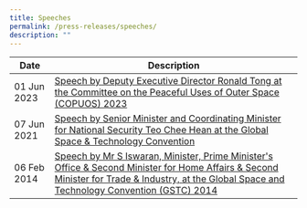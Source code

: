 ```yaml
---
title: Speeches
permalink: /press-releases/speeches/
description: ""
---
```

| Date | Description | 
| -------- | -------- | 
01 Jun 2023 | [Speech by Deputy Executive Director Ronald Tong at the Committee on the Peaceful Uses of Outer Space (COPUOS) 2023](https://www.pmo.gov.sg/Newsroom/SM-Teo-Chee-Hean-Global-Space-Technology-Convention) |
 07 Jun 2021 | [Speech by Senior Minister and Coordinating Minister for National Security Teo Chee Hean at the Global Space & Technology Convention](https://www.pmo.gov.sg/Newsroom/SM-Teo-Chee-Hean-Global-Space-Technology-Convention) |
06 Feb 2014| [Speech by Mr S Iswaran, Minister, Prime Minister's Office & Second Minister for Home Affairs & Second Minister for Trade & Industry, at the Global Space and Technology Convention (GSTC) 2014](https://www.nas.gov.sg/archivesonline/data/pdfdoc/20140213001.htm) |